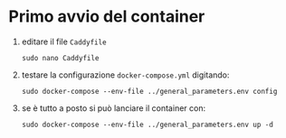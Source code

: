 # Primo avvio del container
1. editare il file `Caddyfile` 
   ```
   sudo nano Caddyfile
   ```
2. testare la configurazione `docker-compose.yml` digitando:
   ```
   sudo docker-compose --env-file ../general_parameters.env config
   ```
3. se è tutto a posto si può lanciare il container con:
   ```
   sudo docker-compose --env-file ../general_parameters.env up -d
   ```
